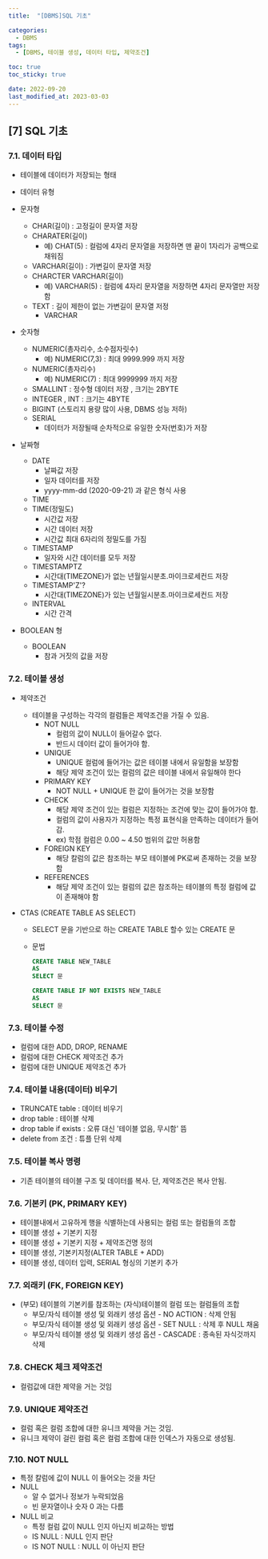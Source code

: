 ```yaml
---
title:  "[DBMS]SQL 기초" 

categories:
  - DBMS
tags:
  - [DBMS, 테이블 생성, 데이터 타입, 제약조건]

toc: true
toc_sticky: true

date: 2022-09-20
last_modified_at: 2023-03-03
---
```

[7] SQL 기초
---
### 7.1. 데이터 타입

- 테이블에 데이터가 저장되는 형태
- 데이터 유형
- 문자형
  - CHAR(길이) : 고정길이 문자열 저장
  - CHARATER(길이)
    - 예) CHAT(5) : 컬럼에 4자리 문자열을 저장하면 맨 끝이 1자리가 공백으로 채워짐
  - VARCHAR(길이) : 가변길이 문자열 저장
  - CHARCTER VARCHAR(길이)
    - 예) VARCHAR(5) : 컬럼에 4자리 문자열을 저장하면 4자리 문자열만 저장함
  - TEXT : 길이 제한이 없는 가변길이 문자열 저정
    - VARCHAR

- 숫자형
  - NUMERIC(총자리수, 소수점자릿수)
    - 예) NUMERIC(7,3) : 최대 9999.999 까지 저장
  - NUMERIC(총자리수)
    - 예) NUMERIC(7) : 최대 9999999 까지 저장
  - SMALLINT : 정수형 데이터 저장 , 크기는 2BYTE
  - INTEGER , INT : 크기는 4BYTE
  - BIGINT (스토리지 용량 많이 사용, DBMS 성능 저하)
  - SERIAL
    - 데이터가 저장될때 순차적으로 유일한 숫자(번호)가 저장

- 날짜형
  - DATE 
    - 날짜값 저장
    - 일자 데이터를 저장
    - yyyy-mm-dd (2020-09-21) 과 같은 형식 사용
  - TIME
  - TIME(정밀도)
    - 시간값 저장
    - 시간 데이터 저장
    - 시간값 최대 6자리의 정밀도를 가짐 
  - TIMESTAMP
    - 일자와 시간 데이터를 모두 저장
  - TIMESTAMPTZ
    - 시간대(TIMEZONE)가 없는 년월일시분초.마이크로세컨드 저장
  - TIMESTAMP'Z'?
    - 시간대(TIMEZONE)가 있는 년월일시분초.마이크로세컨드 저장
  - INTERVAL
    - 시간 간격

- BOOLEAN 형
  - BOOLEAN 
    - 참과 거짓의 값을 저장

### 7.2. 테이블 생성

- 제약조건
  - 테이블을 구성하는 각각의 컬럼들은 제약조건을 가질 수 있음.
    - NOT NULL
      - 컬럼의 값이 NULL이 들어갈수 없다.
      - 반드시 데이터 값이 들어가야 함.
    - UNIQUE
      - UNIQUE 컬럼에 들어가는 값은 테이블 내에서 유일함을 보장함
      - 해당 제약 조건이 있는 컬럼의 값은 테이블 내에서 유일해야 한다
    - PRIMARY KEY
      - NOT NULL + UNIQUE 한 값이 들어가는 것을 보장함
    - CHECK
      - 해당 제약 조건이 있는 컬럼은 지정하는 조건에 맞는 값이 들어가야 함.
      - 컬럼의 값이 사용자가 지정하는 특정 표현식을 만족하는 데이터가 들어감.
      - ex) 학점 컬럼은 0.00 ~ 4.50 범위의 값만 허용함
    - FOREIGN KEY
      - 해당 칼럼의 값은 참조하는 부모 테이블에 PK로써 존재하는 것을 보장함
    - REFERENCES 
      - 해당 제약 조건이 있는 컬럼의 값은 참조하는 테이블의 특정 컬럼에 값이 존재해야 함

- CTAS (CREATE TABLE AS SELECT)
  - SELECT 문을 기반으로 하는 CREATE TABLE 할수 있는 CREATE 문
  - 문법

    ```sql
    CREATE TABLE NEW_TABLE
    AS
    SELECT 문
    ```

    ```sql
    CREATE TABLE IF NOT EXISTS NEW_TABLE
    AS
    SELECT 문
    ```

### 7.3. 테이블 수정

- 컬럼에 대한 ADD, DROP, RENAME
- 컬럼에 대한 CHECK 제약조건 추가
- 컬럼에 대한 UNIQUE 제약조건 추가

### 7.4. 테이블 내용(데이터) 비우기

- TRUNCATE table : 데이터 비우기
- drop table : 테이블 삭제
- drop table if exists : 오류 대신 '테이블 없음, 무시함' 뜸
- delete from 조건 : 튜플 단위 삭제

### 7.5. 테이블 복사 명령

- 기존 테이블의 테이블 구조 및 데이터를 복사. 단, 제약조건은 복사 안됨.

### 7.6. 기본키 (PK, PRIMARY KEY)

- 테이블내에서 고유하게 행을 식별하는데 사용되는 컬럼 또는 컬럼들의 조합
- 테이블 생성 + 기본키 지정
- 테이블 생성 + 기본키 지정 + 제약조건명 정의
- 테이블 생성, 기본키지정(ALTER TABLE + ADD)
- 테이블 생성, 데이터 입력, SERIAL 형싱의 기본키 추가

### 7.7. 외래키 (FK, FOREIGN KEY)

- (부모) 테이블의 기본키를 참조하는 (자식)테이블의 컬럼 또는 컬럼들의 조합
  - 부모/자식 테이블 생성 및 외래키 생성 옵션 - NO ACTION : 삭제 안됨
  - 부모/자식 테이블 생성 및 외래키 생성 옵션 - SET NULL : 삭제 후 NULL 채움
  - 부모/자식 테이블 생성 및 외래키 생성 옵션 - CASCADE : 종속된 자식것까지 삭제

### 7.8. CHECK 체크 제약조건

- 컬럼값에 대한 제약을 거는 것임

### 7.9. UNIQUE 제약조건

- 컬럼 혹은 컬럼 조합에 대한 유니크 제약을 거는 것임.
- 유니크 제약이 걸린 컬럼 혹은 컬럼 조합에 대한 인덱스가 자동으로 생성됨.

### 7.10. NOT NULL

- 특정 칼럼에 값이 NULL 이 들어오는 것을 차단
- NULL
  - 알 수 없거나 정보가 누락되었음
  - 빈 문자열이나 숫자 0 과는 다름
- NULL 비교
  - 특정 컬럼 값이 NULL 인지 아닌지 비교하는 방법
  - IS NULL : NULL 인지 판단
  - IS NOT NULL : NULL 이 아닌지 판단
